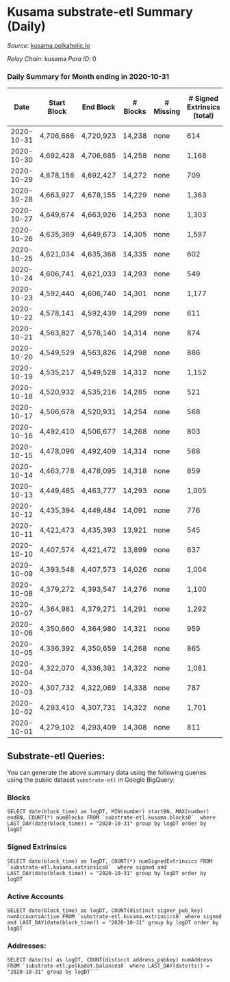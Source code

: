 # Kusama substrate-etl Summary (Daily)

_Source_: [kusama.polkaholic.io](https://kusama.polkaholic.io)

*Relay Chain*: kusama
*Para ID*: 0



### Daily Summary for Month ending in 2020-10-31


| Date | Start Block | End Block | # Blocks | # Missing | # Signed Extrinsics (total) | # Active Accounts | # Addresses with Balances | # Events | # Transfers | # XCM Transfers In | # XCM Transfers Out |
| ---- | ----------- | --------- | -------- | --------- | --------------------------- | ----------------- | ------------------------- | -------- | ----------- | ------------------ | ------------------- |
| 2020-10-31 | 4,706,686 | 4,720,923 | 14,238 | none  | 614 | 282 | 23,415 | 54,585 | 236 ($7,746,096) |   |   |
| 2020-10-30 | 4,692,428 | 4,706,685 | 14,258 | none  | 1,168 | 556 |  | 62,524 | 489 ($360,870,247) |   |   |
| 2020-10-29 | 4,678,156 | 4,692,427 | 14,272 | none  | 709 | 341 |  | 54,690 | 281 ($11,737,804) |   |   |
| 2020-10-28 | 4,663,927 | 4,678,155 | 14,229 | none  | 1,363 | 590 |  | 72,881 | 473 ($21,369,677) |   |   |
| 2020-10-27 | 4,649,674 | 4,663,926 | 14,253 | none  | 1,303 | 496 |  | 58,056 | 790 ($69,153,860) |   |   |
| 2020-10-26 | 4,635,369 | 4,649,673 | 14,305 | none  | 1,597 | 531 |  | 68,949 | 1,115 ($82,394,750) |   |   |
| 2020-10-25 | 4,621,034 | 4,635,368 | 14,335 | none  | 602 | 259 |  | 56,462 | 244 ($21,212,760) |   |   |
| 2020-10-24 | 4,606,741 | 4,621,033 | 14,293 | none  | 549 | 266 |  | 53,183 | 247 ($9,006,367) |   |   |
| 2020-10-23 | 4,592,440 | 4,606,740 | 14,301 | none  | 1,177 | 558 |  | 66,298 | 506 ($169,774,109) |   |   |
| 2020-10-22 | 4,578,141 | 4,592,439 | 14,299 | none  | 611 | 276 |  | 55,136 | 230 ($30,569,712) |   |   |
| 2020-10-21 | 4,563,827 | 4,578,140 | 14,314 | none  | 874 | 337 |  | 59,544 | 377 ($22,672,799) |   |   |
| 2020-10-20 | 4,549,529 | 4,563,826 | 14,298 | none  | 886 | 325 |  | 59,470 | 392 ($25,911,640) |   |   |
| 2020-10-19 | 4,535,217 | 4,549,528 | 14,312 | none  | 1,152 | 337 |  | 72,290 | 271 ($9,358,481) |   |   |
| 2020-10-18 | 4,520,932 | 4,535,216 | 14,285 | none  | 521 | 254 |  | 53,375 | 193 ($6,064,818) |   |   |
| 2020-10-17 | 4,506,678 | 4,520,931 | 14,254 | none  | 568 | 297 |  | 53,892 | 161 ($17,904,515) |   |   |
| 2020-10-16 | 4,492,410 | 4,506,677 | 14,268 | none  | 803 | 337 |  | 57,107 | 396 ($29,402,338) |   |   |
| 2020-10-15 | 4,478,096 | 4,492,409 | 14,314 | none  | 568 | 251 |  | 54,990 | 179 ($6,023,295) |   |   |
| 2020-10-14 | 4,463,778 | 4,478,095 | 14,318 | none  | 859 | 407 |  | 62,290 | 312 ($11,789,939) |   |   |
| 2020-10-13 | 4,449,485 | 4,463,777 | 14,293 | none  | 1,005 | 456 |  | 67,595 | 325 ($12,568,600) |   |   |
| 2020-10-12 | 4,435,394 | 4,449,484 | 14,091 | none  | 776 | 298 |  | 55,475 | 433 ($25,543,501) |   |   |
| 2020-10-11 | 4,421,473 | 4,435,393 | 13,921 | none  | 545 | 256 |  | 51,703 | 238 ($5,906,520) |   |   |
| 2020-10-10 | 4,407,574 | 4,421,472 | 13,899 | none  | 637 | 276 |  | 53,718 | 304 ($20,607,196) |   |   |
| 2020-10-09 | 4,393,548 | 4,407,573 | 14,026 | none  | 1,004 | 364 |  | 58,133 | 370 ($11,291,487) |   |   |
| 2020-10-08 | 4,379,272 | 4,393,547 | 14,276 | none  | 1,100 | 305 |  | 53,632 | 651 ($27,554,621) |   |   |
| 2020-10-07 | 4,364,981 | 4,379,271 | 14,291 | none  | 1,292 | 344 |  | 66,111 | 615 ($27,753,870) |   |   |
| 2020-10-06 | 4,350,660 | 4,364,980 | 14,321 | none  | 959 | 328 |  | 54,784 | 517 ($19,839,254) |   |   |
| 2020-10-05 | 4,336,392 | 4,350,659 | 14,268 | none  | 865 | 286 |  | 56,838 | 402 ($81,517,539) |   |   |
| 2020-10-04 | 4,322,070 | 4,336,391 | 14,322 | none  | 1,081 | 265 |  | 69,732 | 324 ($10,662,775) |   |   |
| 2020-10-03 | 4,307,732 | 4,322,069 | 14,338 | none  | 787 | 306 |  | 53,727 | 425 ($12,317,173) |   |   |
| 2020-10-02 | 4,293,410 | 4,307,731 | 14,322 | none  | 1,701 | 554 |  | 77,590 | 550 ($21,476,096) |   |   |
| 2020-10-01 | 4,279,102 | 4,293,409 | 14,308 | none  | 811 | 303 |  | 55,800 | 389 ($25,000,556) |   |   |

## Substrate-etl Queries:
You can generate the above summary data using the following queries using the public dataset `substrate-etl` in Google BigQuery:


### Blocks
```
SELECT date(block_time) as logDT, MIN(number) startBN, MAX(number) endBN, COUNT(*) numBlocks FROM `substrate-etl.kusama.blocks0`  where LAST_DAY(date(block_time)) = "2020-10-31" group by logDT order by logDT
```


### Signed Extrinsics
```
SELECT date(block_time) as logDT, COUNT(*) numSignedExtrinsics FROM `substrate-etl.kusama.extrinsics0`  where signed and LAST_DAY(date(block_time)) = "2020-10-31" group by logDT order by logDT
```


### Active Accounts
```
SELECT date(block_time) as logDT, COUNT(distinct signer_pub_key) numAccountsActive FROM `substrate-etl.kusama.extrinsics0` where signed and LAST_DAY(date(block_time)) = "2020-10-31" group by logDT order by logDT
```


### Addresses:
```
SELECT date(ts) as logDT, COUNT(distinct address_pubkey) numAddress FROM `substrate-etl.polkadot.balances0` where LAST_DAY(date(ts)) = "2020-10-31" group by logDT```

